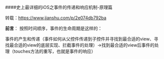 ####史上最详细的iOS之事件的传递和响应机制-原理篇

转载：https://www.jianshu.com/p/2e074db792ba

**前言**：
按照时间顺序，事件的生命周期是这样的：

事件的产生和传递（事件如何从父控件传递到子控件并寻找到最合适的view、寻找最合适的view的底层实现、拦截事件的处理）->找到最合适的view后事件的处理（touches方法的重写，也就是事件的响应）


